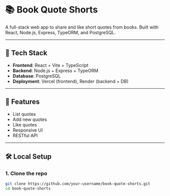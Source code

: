 # 📚 Book Quote Shorts

A full-stack web app to share and like short quotes from books. Built with React, Node.js, Express, TypeORM, and PostgreSQL.

---

## 🧱 Tech Stack

- **Frontend**: React + Vite + TypeScript
- **Backend**: Node.js + Express + TypeORM
- **Database**: PostgreSQL
- **Deployment**: Vercel (frontend), Render (backend + DB)

---

## 🚀 Features

- List quotes
- Add new quotes
- Like quotes
- Responsive UI
- RESTful API

---

## 🛠️ Local Setup

### 1. Clone the repo

```bash
git clone https://github.com/your-username/book-quote-shorts.git
cd book-quote-shorts
